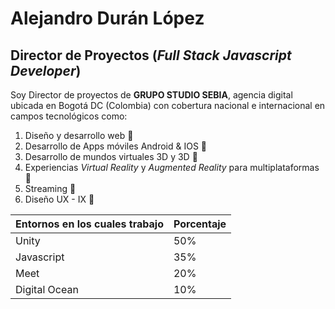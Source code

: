 # Alejandro Durán López

## Director de Proyectos (*Full Stack Javascript Developer*)

Soy Director de proyectos de **GRUPO STUDIO SEBIA**, agencia digital ubicada en Bogotá DC (Colombia) con cobertura nacional e internacional en campos tecnológicos como:

1. Diseño y desarrollo web 🍕
2. Desarrollo de Apps móviles Android & IOS 🥐
3. Desarrollo de mundos virtuales 3D y 3D 🥗
4. Experiencias *Virtual Reality* y *Augmented Reality* para multiplataformas 🍗
5. Streaming 🌭
6. Diseño UX - IX 🥩

| Entornos en los cuales trabajo | Porcentaje |
|-----------------------------------|------------|
| Unity | 50% |
| Javascript | 35% |
| Meet | 20% |
| Digital Ocean | 10% |
